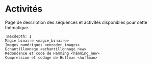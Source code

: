 # Activités

Page de description des séquences et activités disponibles pour cette thématique.

```{toctree}
:maxdepth: 1
Magie binaire <magie_binaire>
Images numériques <encoder_images>
Echantillonnage <echantillonnage_new>
Redondance et code de Hamming <hamming_new>
Compression et codage de Huffman <huffman>
```
<!---
use the :hidden: command below :maxdepth: to hide the TOC 

A ajouter une fois l'activitée finie
Format BMP <format_BMP_new>
-->
